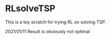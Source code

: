 # RLsolveTSP
This is a toy scratch for trying RL on solving TSP.

2021/01/11 Result is obviously not optimal
